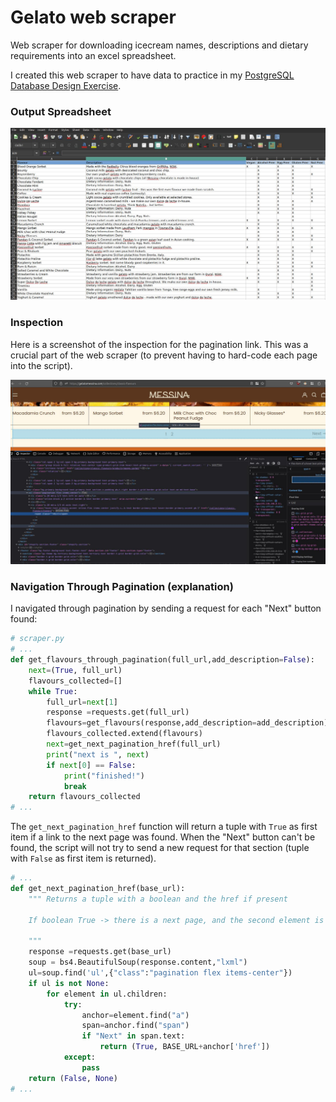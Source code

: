 # Gelato web scraper

Web scraper for downloading icecream names, descriptions and dietary requirements into an excel spreadsheet.

I created this web scraper to have data to practice in my [PostgreSQL Database Design Exercise](https://github.com/lmponcio/postgresql-icecream-db).

### Output Spreadsheet

<img src="./media/output_sheet.jpg" width="700" />

### Inspection
Here is a screenshot of the inspection for the pagination link. This was a crucial part of the web scraper (to prevent having to hard-code each page into the script).

<img src="./media/inspection.jpg" width="700" />

### Navigation Through Pagination (explanation)

I navigated through pagination by sending a request for each "Next" button found:

```python
# scraper.py
# ...
def get_flavours_through_pagination(full_url,add_description=False):
    next=(True, full_url)
    flavours_collected=[]
    while True:
        full_url=next[1]
        response =requests.get(full_url)
        flavours=get_flavours(response,add_description=add_description)
        flavours_collected.extend(flavours)
        next=get_next_pagination_href(full_url)
        print("next is ", next)
        if next[0] == False:
            print("finished!")
            break
    return flavours_collected
# ...
```
The `get_next_pagination_href` function will return a tuple with `True` as first item if a link to the next page was found. When the "Next" button can't be found, the script will not try to send a new request for that section (tuple with `False` as first item is returned).
```python
# ...
def get_next_pagination_href(base_url):
    """ Returns a tuple with a boolean and the href if present

    If boolean True -> there is a next page, and the second element is the link

    """
    response =requests.get(base_url)
    soup = bs4.BeautifulSoup(response.content,"lxml")
    ul=soup.find('ul',{"class":"pagination flex items-center"})  
    if ul is not None:
        for element in ul.children:
            try:
                anchor=element.find("a")
                span=anchor.find("span")
                if "Next" in span.text:
                    return (True, BASE_URL+anchor['href']) 
            except:
                pass
    return (False, None)
# ...
```

